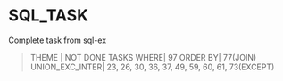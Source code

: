 # SQL_TASK

Complete task from sql-ex

> THEME | NOT DONE TASKS
> WHERE| 97
> ORDER BY| 77(JOIN)
> UNION_EXC_INTER| 23, 26, 30, 36, 37, 49, 59, 60, 61, 73(EXCEPT)